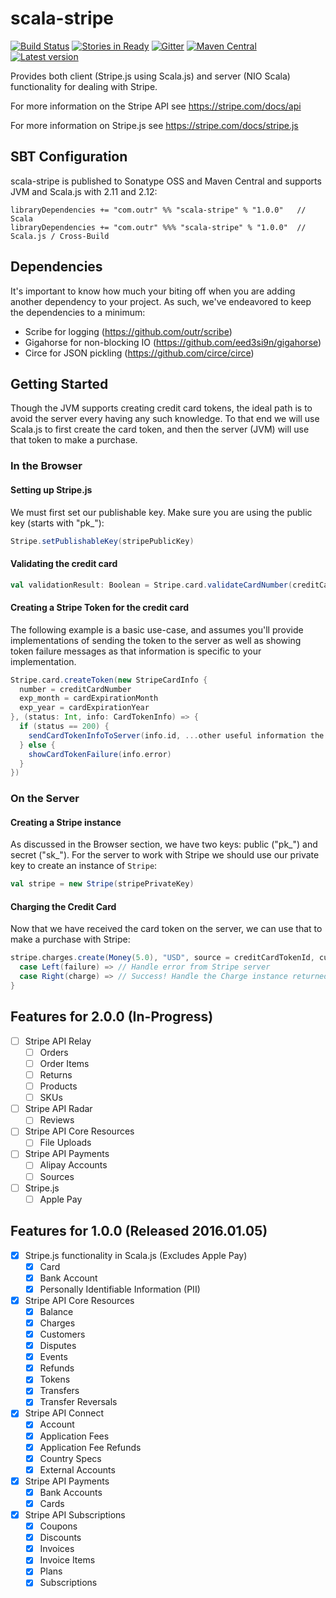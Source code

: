 # scala-stripe

[![Build Status](https://travis-ci.org/outr/scala-stripe.svg?branch=master)](https://travis-ci.org/outr/scala-stripe)
[![Stories in Ready](https://badge.waffle.io/outr/scala-stripe.png?label=ready&title=Ready)](https://waffle.io/outr/scala-stripe)
[![Gitter](https://badges.gitter.im/Join%20Chat.svg)](https://gitter.im/outr/scala-stripe)
[![Maven Central](https://img.shields.io/maven-central/v/com.outr/scala-stripe_2.12.svg)](https://maven-badges.herokuapp.com/maven-central/com.outr/scala-stripe_2.12)
[![Latest version](https://index.scala-lang.org/com.outr/scala-stripe/scala-stripe/latest.svg)](https://index.scala-lang.org/com.outr/scala-stripe/scala-stripe)

Provides both client (Stripe.js using Scala.js) and server (NIO Scala) functionality for dealing with Stripe.

For more information on the Stripe API see https://stripe.com/docs/api

For more information on Stripe.js see https://stripe.com/docs/stripe.js

## SBT Configuration ##

scala-stripe is published to Sonatype OSS and Maven Central and supports JVM and Scala.js with 2.11 and 2.12:

```
libraryDependencies += "com.outr" %% "scala-stripe" % "1.0.0"   // Scala
libraryDependencies += "com.outr" %%% "scala-stripe" % "1.0.0"  // Scala.js / Cross-Build
```

## Dependencies

It's important to know how much your biting off when you are adding another dependency to your project. As such, we've
endeavored to keep the dependencies to a minimum:

* Scribe for logging (https://github.com/outr/scribe)
* Gigahorse for non-blocking IO (https://github.com/eed3si9n/gigahorse)
* Circe for JSON pickling (https://github.com/circe/circe)

## Getting Started

Though the JVM supports creating credit card tokens, the ideal path is to avoid the server every having any such knowledge.
To that end we will use Scala.js to first create the card token, and then the server (JVM) will use that token to make
a purchase.

### In the Browser

#### Setting up Stripe.js

We must first set our publishable key. Make sure you are using the public key (starts with "pk_"):

```scala
Stripe.setPublishableKey(stripePublicKey)
```

#### Validating the credit card

```scala
val validationResult: Boolean = Stripe.card.validateCardNumber(creditCardNumber)
```

#### Creating a Stripe Token for the credit card

The following example is a basic use-case, and assumes you'll provide implementations of sending the token to the server
as well as showing token failure messages as that information is specific to your implementation.

```scala
Stripe.card.createToken(new StripeCardInfo {
  number = creditCardNumber
  exp_month = cardExpirationMonth
  exp_year = cardExpirationYear
}, (status: Int, info: CardTokenInfo) => {
  if (status == 200) {
    sendCardTokenInfoToServer(info.id, ...other useful information the server might need...)
  } else {
    showCardTokenFailure(info.error)
  }
})
```

### On the Server

#### Creating a Stripe instance

As discussed in the Browser section, we have two keys: public ("pk_") and secret ("sk_"). For the server to work with
Stripe we should use our private key to create an instance of `Stripe`:

```scala
val stripe = new Stripe(stripePrivateKey)
```

#### Charging the Credit Card

Now that we have received the card token on the server, we can use that to make a purchase with Stripe:

```scala
stripe.charges.create(Money(5.0), "USD", source = creditCardTokenId, customer = customerId).map {
  case Left(failure) => // Handle error from Stripe server
  case Right(charge) => // Success! Handle the Charge instance returned
}
```

## Features for 2.0.0 (In-Progress)

* [ ] Stripe API Relay
    * [ ] Orders
    * [ ] Order Items
    * [ ] Returns
    * [ ] Products
    * [ ] SKUs
* [ ] Stripe API Radar
    * [ ] Reviews
* [ ] Stripe API Core Resources
    * [ ] File Uploads
* [ ] Stripe API Payments
    * [ ] Alipay Accounts
    * [ ] Sources
* [ ] Stripe.js
    * [ ] Apple Pay

## Features for 1.0.0 (Released 2016.01.05)

* [X] Stripe.js functionality in Scala.js (Excludes Apple Pay)
    * [X] Card
    * [X] Bank Account
    * [X] Personally Identifiable Information (PII)
* [X] Stripe API Core Resources
    * [X] Balance
    * [X] Charges
    * [X] Customers
    * [X] Disputes
    * [X] Events
    * [X] Refunds
    * [X] Tokens
    * [X] Transfers
    * [X] Transfer Reversals
* [X] Stripe API Connect
    * [X] Account
    * [X] Application Fees
    * [X] Application Fee Refunds
    * [X] Country Specs
    * [X] External Accounts
* [X] Stripe API Payments
    * [X] Bank Accounts
    * [X] Cards
* [X] Stripe API Subscriptions
    * [X] Coupons
    * [X] Discounts
    * [X] Invoices
    * [X] Invoice Items
    * [X] Plans
    * [X] Subscriptions